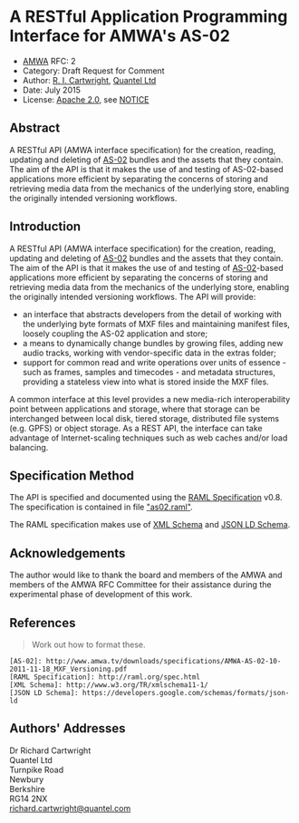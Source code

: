 # A RESTful Application Programming Interface for AMWA's AS-02

* [AMWA](http://www.amwa.tv) RFC: 2
* Category: Draft Request for Comment
* Author: [R. I. Cartwright](<richard.cartwright@quantel.com>), [Quantel Ltd](http://www.quantel.com/)
* Date: July 2015
* License: [Apache 2.0](../master/LICENSE.TXT), see [NOTICE](../master/NOTICE.TXT) 

## Abstract

A RESTful API (AMWA interface specification) for the creation, reading, updating and deleting of [AS-02] bundles and the 
assets that they contain. The aim of the API is that it makes the use of and testing of AS-02-based applications more efficient 
by separating the concerns of storing and retrieving media data from the mechanics of the underlying store, enabling the originally 
intended versioning workflows. 

## Introduction

A RESTful API (AMWA interface specification) for the creation, reading, updating and deleting of [AS-02] bundles and the assets 
that they contain. The aim of the API is that it makes the use of and testing of [AS-02]-based applications more efficient by 
separating the concerns of storing and retrieving media data from the mechanics of the underlying store, enabling the originally 
intended versioning workflows. The API will provide:

* an interface that abstracts developers from the detail of working with the underlying byte formats of MXF files and maintaining 
  manifest files, loosely coupling the AS-02 application and store;
* a means to dynamically change bundles by growing files, adding new audio tracks, working with vendor-specific data in the extras 
  folder;
* support for common read and write operations over units of essence - such as frames, samples and timecodes - and metadata 
  structures, providing a stateless view into what is stored inside the MXF files.

A common interface at this level provides a new media-rich interoperability point between applications and storage, where that storage 
can be interchanged between local disk, tiered storage, distributed file systems (e.g. GPFS) or object storage. As a REST API, the interface 
can take advantage of Internet-scaling techniques such as web caches and/or load balancing.

## Specification Method

The API is specified and documented using the [RAML Specification] v0.8.
The specification is contained in file ["as02.raml"](../master/as02.raml).
    	
The RAML specification makes use of [XML Schema] and [JSON LD Schema].

## Acknowledgements

The author would like to thank the board and members of the AMWA and members of the AMWA RFC Committee for their assistance during
the experimental phase of development of this work. 

## References

> Work out how to format these.

```
[AS-02]: http://www.amwa.tv/downloads/specifications/AMWA-AS-02-10-2011-11-18_MXF_Versioning.pdf
[RAML Specification]: http://raml.org/spec.html
[XML Schema]: http://www.w3.org/TR/xmlschema11-1/
[JSON LD Schema]: https://developers.google.com/schemas/formats/json-ld
```

[AS-02]: http://www.amwa.tv/downloads/specifications/AMWA-AS-02-10-2011-11-18_MXF_Versioning.pdf
[RAML Specification]: http://raml.org/spec.html
[XML Schema]: http://www.w3.org/TR/xmlschema11-1/
[JSON LD Schema]: https://developers.google.com/schemas/formats/json-ld

## Authors' Addresses

Dr Richard Cartwright  
Quantel Ltd  
Turnpike Road  
Newbury  
Berkshire  
RG14 2NX  
<richard.cartwright@quantel.com>